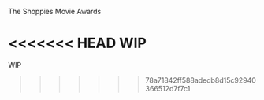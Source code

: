 The Shoppies Movie Awards

<<<<<<< HEAD
WIP
=======
WIP
>>>>>>> 78a71842ff588adedb8d15c92940366512d7f7c1
